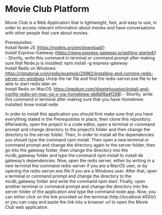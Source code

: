 # Movie Club Platform

Movie Club is a Web Application that is lightweight, fast, and easy to use, in order to access relevant information about movies and have conversations with other people that care about movies.  
  
Prerequisites:  
Install Node JS (https://nodejs.org/en/download/)  
Install Express-Gateway (https://www.express-gateway.io/getting-started/) - Shortly, write this command in terminal or command prompt after making sure that Node.js is installed: npm install -g express-gateway   
Install Redis on Windows: https://riptutorial.com/redis/example/29962/installing-and-running-redis-server-on-windows Unzip the rar file and find the redis-server.exe file to be able to start redis later on  
Install Redis on MacOS: https://medium.com/@petehouston/install-and-config-redis-on-mac-os-x-via-homebrew-eb8df9a4f298) - Shortly, write this command in terminal after making sure that you have Homebrew installed: brew install redis  
  
In order to install this application you should first make sure that you have everything stated in the Prerequisites in place, then clone this repository.  
Afterwards, open the project in a code editor, open a terminal or command prompt and change directory to the project’s folder and then change the directory to the server folder. Then, in order to install all the dependencies you should type the command npm install. Then open a new terminal or command prompt and change the directory again to the server folder, then go into the gateway folder, then change the directory into the mcdb_gateway folder and type the command npm install to install de gateway’s dependencies. Now, open the redis server, either by writing in a new terminal the command redis-server if you are a MacOS user, or by opening the redis-server.exe file if you are a Windows user. After that, open a terminal or command prompt and change the directory to the mcdb_gateway folder and write the command npm start. Finally, open another terminal or command prompt and change the directory into the server folder of the application and type the command node app. Now, you can either click on the link provided on the terminal (http://localhost:4000/) or you can copy and paste the link into a browser url to open the Movie Club web application.
